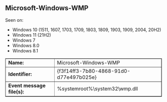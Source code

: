 ## Microsoft-Windows-WMP

Seen on:
* Windows 10 (1511, 1607, 1703, 1709, 1803, 1809, 1903, 1909, 2004, 20H2)
* Windows 11 (21H2)
* Windows 7
* Windows 8.0
* Windows 8.1

<table border="1" class="docutils">
  <tbody>
    <tr>
      <td><b>Name:</b></td>
      <td>Microsoft-Windows-WMP</td>
    </tr>
    <tr>
      <td><b>Identifier:</b></td>
      <td>{f3f14ff3-7b80-4868-91d0-d77e497b025e}</td>
    </tr>
    <tr>
      <td><b>Event message file(s):</b></td>
      <td>%systemroot%\system32\wmp.dll</td>
    </tr>
  </tbody>
</table>

&nbsp;

